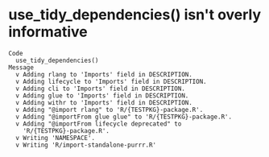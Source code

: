 # use_tidy_dependencies() isn't overly informative

    Code
      use_tidy_dependencies()
    Message
      v Adding rlang to 'Imports' field in DESCRIPTION.
      v Adding lifecycle to 'Imports' field in DESCRIPTION.
      v Adding cli to 'Imports' field in DESCRIPTION.
      v Adding glue to 'Imports' field in DESCRIPTION.
      v Adding withr to 'Imports' field in DESCRIPTION.
      v Adding "@import rlang" to 'R/{TESTPKG}-package.R'.
      v Adding "@importFrom glue glue" to 'R/{TESTPKG}-package.R'.
      v Adding "@importFrom lifecycle deprecated" to
        'R/{TESTPKG}-package.R'.
      v Writing 'NAMESPACE'.
      v Writing 'R/import-standalone-purrr.R'

